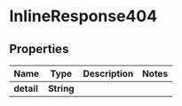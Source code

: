 

# InlineResponse404


## Properties

Name | Type | Description | Notes
------------ | ------------- | ------------- | -------------
**detail** | **String** |  | 



